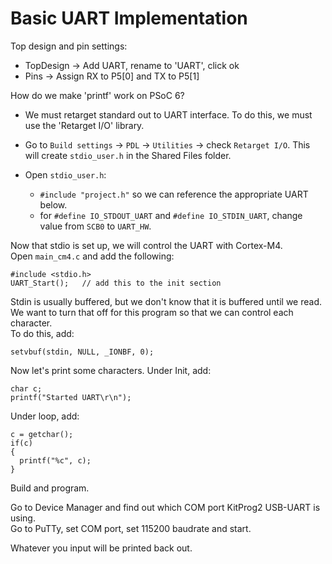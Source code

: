 # Basic UART Implementation

Top design and pin settings:

- TopDesign -> Add UART, rename to 'UART', click ok  
- Pins -> Assign RX to P5[0] and TX to P5[1]

How do we make 'printf' work on PSoC 6? 

- We must retarget standard out to UART interface. To do this, we must use the 'Retarget I/O' library.
- Go to `Build settings` -> `PDL` -> `Utilities` -> check `Retarget I/O`. This will create `stdio_user.h` in the Shared Files folder.
- Open `stdio_user.h`:

  - `#include "project.h"` so we can reference the appropriate UART below.
  - for `#define IO_STDOUT_UART` and `#define IO_STDIN_UART`, change value from `SCB0` to `UART_HW`.

Now that stdio is set up, we will control the UART with Cortex-M4.  
Open `main_cm4.c` and add the following:
```
#include <stdio.h>
UART_Start();   // add this to the init section
```
Stdin is usually buffered, but we don't know that it is buffered until we read.   
We want to turn that off for this program so that we can control each character.  
To do this, add:
```
setvbuf(stdin, NULL, _IONBF, 0);
```
Now let's print some characters. Under Init, add:
```
char c;
printf("Started UART\r\n");
```
Under loop, add:
```
c = getchar();
if(c)
{
  printf("%c", c);
}
```
Build and program.

Go to Device Manager and find out which COM port KitProg2 USB-UART is using.  
Go to PuTTy, set COM port, set 115200 baudrate and start.

Whatever you input will be printed back out.
